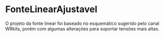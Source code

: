 # FonteLinearAjustavel
O projeto da fonte linear foi baseado no esquemático sugerido pelo canal WRkits, porém com algumas alterações para suportar tensões mais altas. 
